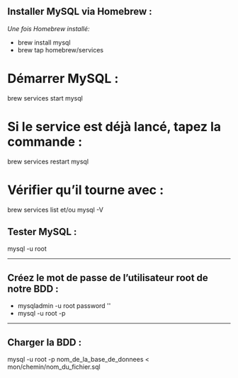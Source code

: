 ## Installer MySQL via Homebrew : 

*Une fois Homebrew installé:* 
- brew install mysql
- brew tap homebrew/services

# Démarrer MySQL :  
brew services start mysql

# Si le service est déjà lancé, tapez la commande :
brew services restart mysql

# Vérifier qu’il tourne avec :
brew services list et/ou mysql -V

## Tester MySQL : 

mysql -u root

-------------------------------------------------------------

## Créez le mot de passe de l’utilisateur root de notre BDD :

- mysqladmin -u root password '<motdepasse>'
- mysql -u root  -p

-------------------------------------------------------------

## Charger la BDD :

mysql -u root -p nom_de_la_base_de_donnees < mon/chemin/nom_du_fichier.sql
